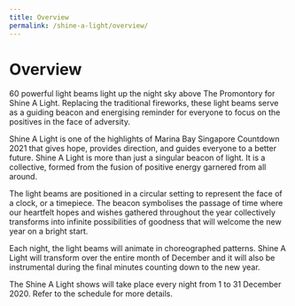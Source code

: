 ```yaml
---
title: Overview
permalink: /shine-a-light/overview/
---
```


# Overview

60 powerful light beams light up the night sky above The Promontory for Shine A Light. Replacing the traditional fireworks, these light beams serve as a guiding beacon and energising reminder for everyone to focus on the positives in the face of adversity. 

Shine A Light is one of the highlights of Marina Bay Singapore Countdown 2021 that gives hope, provides direction, and guides everyone to a better future. Shine A Light is more than just a singular beacon of light. It is a collective, formed from the fusion of positive energy garnered from all around.

The light beams are positioned in a circular setting to represent the face of a clock, or a timepiece. The beacon symbolises the passage of time where our heartfelt hopes and wishes gathered throughout the year collectively transforms into infinite possibilities of goodness that will welcome the new year on a bright start. 

Each night, the light beams will animate in choreographed patterns. Shine A Light will transform over the entire month of December and it will also be instrumental during the final minutes counting down to the new year.

The Shine A Light shows will take place every night from 1 to 31 December 2020. Refer to the schedule for more details. 

